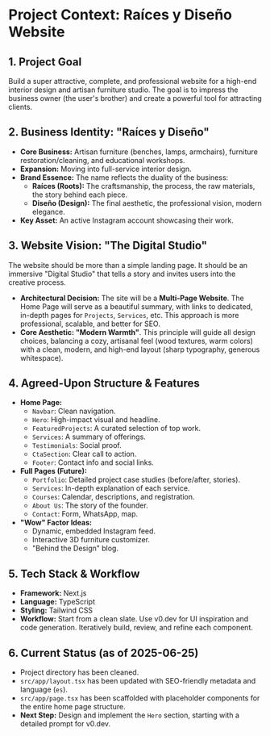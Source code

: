 # Project Context: Raíces y Diseño Website

## 1. Project Goal

Build a super attractive, complete, and professional website for a high-end interior design and artisan furniture studio. The goal is to impress the business owner (the user's brother) and create a powerful tool for attracting clients.

## 2. Business Identity: "Raíces y Diseño"

*   **Core Business:** Artisan furniture (benches, lamps, armchairs), furniture restoration/cleaning, and educational workshops.
*   **Expansion:** Moving into full-service interior design.
*   **Brand Essence:** The name reflects the duality of the business:
    *   **Raíces (Roots):** The craftsmanship, the process, the raw materials, the story behind each piece.
    *   **Diseño (Design):** The final aesthetic, the professional vision, modern elegance.
*   **Key Asset:** An active Instagram account showcasing their work.

## 3. Website Vision: "The Digital Studio"

The website should be more than a simple landing page. It should be an immersive "Digital Studio" that tells a story and invites users into the creative process.

*   **Architectural Decision:** The site will be a **Multi-Page Website**. The Home Page will serve as a beautiful summary, with links to dedicated, in-depth pages for `Projects`, `Services`, etc. This approach is more professional, scalable, and better for SEO.
*   **Core Aesthetic: "Modern Warmth"**. This principle will guide all design choices, balancing a cozy, artisanal feel (wood textures, warm colors) with a clean, modern, and high-end layout (sharp typography, generous whitespace).

## 4. Agreed-Upon Structure & Features

*   **Home Page:**
    *   `Navbar`: Clean navigation.
    *   `Hero`: High-impact visual and headline.
    *   `FeaturedProjects`: A curated selection of top work.
    *   `Services`: A summary of offerings.
    *   `Testimonials`: Social proof.
    *   `CtaSection`: Clear call to action.
    *   `Footer`: Contact info and social links.
*   **Full Pages (Future):**
    *   `Portfolio`: Detailed project case studies (before/after, stories).
    *   `Services`: In-depth explanation of each service.
    *   `Courses`: Calendar, descriptions, and registration.
    *   `About Us`: The story of the founder.
    *   `Contact`: Form, WhatsApp, map.
*   **"Wow" Factor Ideas:**
    *   Dynamic, embedded Instagram feed.
    *   Interactive 3D furniture customizer.
    *   "Behind the Design" blog.

## 5. Tech Stack & Workflow

*   **Framework:** Next.js
*   **Language:** TypeScript
*   **Styling:** Tailwind CSS
*   **Workflow:** Start from a clean slate. Use v0.dev for UI inspiration and code generation. Iteratively build, review, and refine each component.

## 6. Current Status (as of 2025-06-25)

*   Project directory has been cleaned.
*   `src/app/layout.tsx` has been updated with SEO-friendly metadata and language (`es`).
*   `src/app/page.tsx` has been scaffolded with placeholder components for the entire home page structure.
*   **Next Step:** Design and implement the `Hero` section, starting with a detailed prompt for v0.dev.
